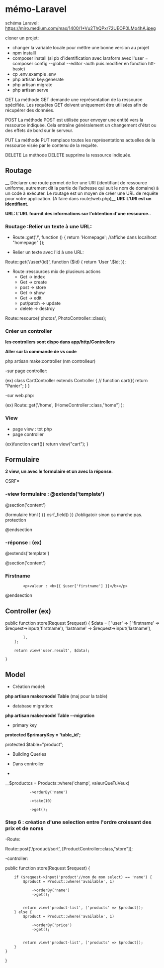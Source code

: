 # mémo-Laravel

schéma Laravel: https://miro.medium.com/max/1400/1*Vu2ThQPxr72UEOP0LMo4hA.jpeg

cloner un projet:

- changer la variable locale pour mêttre une bonne version au projet
- npm installl
- composer install (si pb d'identification avec laraform avec l'user = composer config --global --editor -auth puis modifier en fonction htt-basic)
-  cp .env.example .env
-   php artisan key:generate
-   php artisan migrate
-   php artisan serve

GET
La méthode GET demande une représentation de la ressource spécifiée. Les requêtes GET doivent uniquement être utilisées afin de récupérer des données.

POST
La méthode POST est utilisée pour envoyer une entité vers la ressource indiquée. Cela entraîne généralement un changement d'état ou des effets de bord sur le serveur.

PUT
La méthode PUT remplace toutes les représentations actuelles de la ressource visée par le contenu de la requête.

DELETE
La méthode DELETE supprime la ressource indiquée.

## Routage 
__ Déclarer une route permet de lier une URI (identifiant de ressource uniforme, autrement dit la partie de l’adresse qui suit le nom de domaine) à un code à exécuter. Le routage est un moyen de créer une URL de requête pour votre application. (A faire dans route/web.php)__
__URI: L'URI est un identifiant.__

__URL: L'URL fournit des informations sur l'obtention d'une ressource..__



### Routage :Relier un texte à une URL:

- Route::get('/', function () {
    return 'Homepage';
    //affiche dans localhost "homepage"
}); 

- Relier un texte avec l'id à une URL:

Route::get('/user/{id}', function ($id) {
    return 'User '.$id;
});

- Route::ressources mix de plusieurs actions
    - Get -> index
    - Get -> create
    - post -> store
    - Get -> show 
    - Get -> edit
    - put/patch -> update 
    - delete -> destroy 

Route::resource('photos', PhotoController::class);



### Créer un controller

__les controllers sont dispo dans app/http/Controllers__

__Aller sur la commande de vs code__

php artisan make:controller (nm controlleur)

-sur page controller: 

(ex) class CartController extends Controller
{
    //
    function cart(){
        return "Panier";
    }
}

-sur web.php:

(ex) Route::get('/home', [HomeController::class,"home"] );

### View

- page view : txt php
- page controller 

(ex)function cart(){
        return view("cart");
    }


## Formulaire

__2 view, un avec le formulaire et un avec la réponse.__


CSRF=

### -view formulaire : @extends('template')

@section('content')

(formulaire html )
{{ csrf_field() }} //obligatoir sinon ça marche pas. protection

@endsection


### -réponse : (ex)

 @extends('template')

@section('content')

<h3>Firstname</h3>

            <p>valeur : <b>{{ $user['firstname'] }}</b></p>
            

@endsection

## Controller (ex) 

  public function store(Request $request)
    {
        $data = [
            'user' => [
                'firstname' => $request->input('firstname'),
                'lastname' => $request->input('lastname'),
                
            ],
        ];

        return view('user.result', $data);

    }

## Model

- Création model:

__php artisan make:model Table__
(maj pour la table)

- database migration:

__php artisan make:model Table --migration__

- primary key

__protected $primaryKey = 'table_id';__

protected $table="product";


- Building Queries

- Dans controller
- 
__$productcs = Products::where('champ', valeurQueTuVeux)

               ->orderBy('name')
               
               ->take(10)
               
               ->get();
               
               
               
               
### Step 6 : création d'une selection entre l'ordre croissant des prix et de noms

-Route:

Route::post('/product/sort', [ProductController::class,"store"]);

-controller: 

 public function store(Request $request)
    {
        
        if ($request->input('product'//nom de mon select) == 'name') {
            $product = Product::where('available', 1)

                ->orderBy('name')
                ->get();


            return view('product-list', ['products' => $product]);
        } else {
            $product = Product::where('available', 1)

                ->orderBy('price')
                ->get();


            return view('product-list', ['products' => $product]);
        }
    }
}
